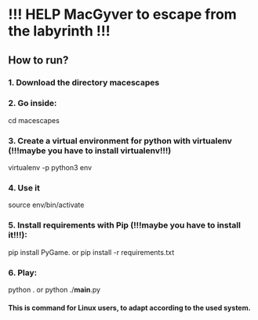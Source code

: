 # !!! HELP MacGyver to escape from the labyrinth !!!

## How to run?

### 1. Download the directory macescapes

### 2. Go inside:
cd macescapes

### 3. Create a virtual environment for python with virtualenv (!!!maybe you have to install virtualenv!!!)
virtualenv -p python3 env

### 4. Use it
source env/bin/activate

### 5. Install requirements with Pip (!!!maybe you have to install it!!!):
pip install PyGame.
or
pip install -r requirements.txt

### 6. Play:
python .
or
python ./__main__.py


#### This is command for Linux users, to adapt according to the used system.